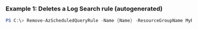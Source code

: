 
### Example 1: Deletes a Log Search rule (autogenerated)
```powershell
PS C:\> Remove-AzScheduledQueryRule -Name {Name} -ResourceGroupName MyResourceGroup


